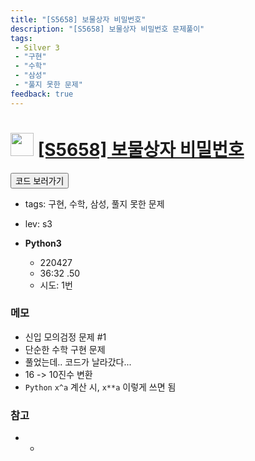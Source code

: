 ```yaml
---
title: "[S5658] 보물상자 비밀번호"
description: "[S5658] 보물상자 비밀번호 문제풀이"
tags: 
 - Silver 3
 - "구현"
 - "수학"
 - "삼성"
 - "풀지 못한 문제"
feedback: true
---
```

<h1><img src="https://doky.space/assets/icpclev/s3.svg" height="37px"> <a href="http://icpc.me/S5658" target="_blank">[S5658] 보물상자 비밀번호</a></h1>

<a href="https://github.com/DokySp/acmicpc-practice/tree/master/S5658"><button class="btn btn-info">코드 보러가기</button></a>

- tags: 구현, 수학, 삼성, 풀지 못한 문제
- lev: s3

- **Python3**
  - 220427
  - 36:32 .50
  - 시도: 1번

### 메모
 - 신입 모의검정 문제 #1
 - 단순한 수학 구현 문제
 - 풀었는데.. 코드가 날라갔다...
 - 16 -> 10진수 변환
 - `Python` `x^a` 계산 시, `x**a` 이렇게 쓰면 됨

### 참고
 - -
